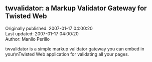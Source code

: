 ## twvalidator: a Markup Validator Gateway for Twisted Web  
Originally published: 2007-01-17 04:00:20  
Last updated: 2007-01-17 04:00:20  
Author: Manlio Perillo  
  
twvalidator is a simple markup validator gateway you can embed in your\nTwisted Web application for validating all your pages.
